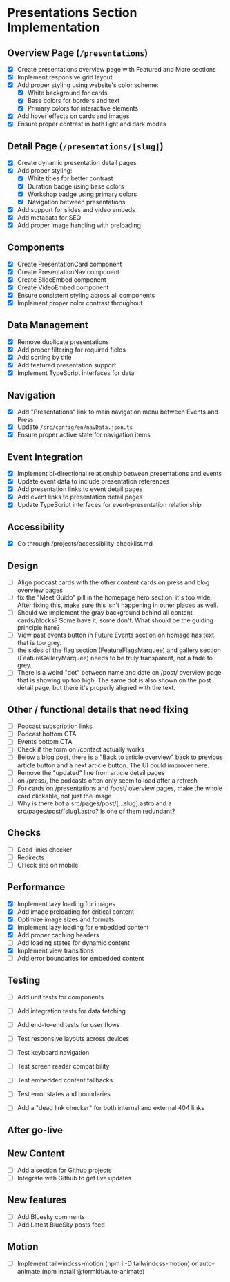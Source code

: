 # Presentations Section Implementation

## Overview Page (`/presentations`)
- [x] Create presentations overview page with Featured and More sections
- [x] Implement responsive grid layout
- [x] Add proper styling using website's color scheme:
  - [x] White background for cards
  - [x] Base colors for borders and text
  - [x] Primary colors for interactive elements
- [x] Add hover effects on cards and images
- [x] Ensure proper contrast in both light and dark modes

## Detail Page (`/presentations/[slug]`)
- [x] Create dynamic presentation detail pages
- [x] Add proper styling:
  - [x] White titles for better contrast
  - [x] Duration badge using base colors
  - [x] Workshop badge using primary colors
  - [x] Navigation between presentations
- [x] Add support for slides and video embeds
- [x] Add metadata for SEO
- [x] Add proper image handling with preloading

## Components
- [x] Create PresentationCard component
- [x] Create PresentationNav component
- [x] Create SlideEmbed component
- [x] Create VideoEmbed component
- [x] Ensure consistent styling across all components
- [x] Implement proper color contrast throughout

## Data Management
- [x] Remove duplicate presentations
- [x] Add proper filtering for required fields
- [x] Add sorting by title
- [x] Add featured presentation support
- [x] Implement TypeScript interfaces for data

## Navigation
- [x] Add "Presentations" link to main navigation menu between Events and Press
- [x] Update `/src/config/en/navData.json.ts`
- [x] Ensure proper active state for navigation items

## Event Integration
- [x] Implement bi-directional relationship between presentations and events
- [x] Update event data to include presentation references
- [x] Add presentation links to event detail pages
- [x] Add event links to presentation detail pages
- [x] Update TypeScript interfaces for event-presentation relationship

## Accessibility
- [x] Go through /projects/accessibility-checklist.md

## Design
- [ ] Align podcast cards with the other content cards on press and blog overview pages
- [ ] fix the "Meet Guido" pill in the homepage hero section: it's too wide. After fixing this, make sure this isn't happening in other places as well.
- [ ] Should we implement the gray background behind all content cards/blocks? Some have it, some don't. What should be the guiding principle here?
- [ ] View past events button in Future Events section on homage has text that is too grey.
- [ ] the sides of the flag section (FeatureFlagsMarquee) and gallery section (FeatureGalleryMarquee) needs to be truly transparent, not a fade to grey.
- [ ] There is a weird "dot" between name and date on /post/ overview page that is showing up too high. The same dot is also shown on the post detail page, but there it's properly aligned with the text.

## Other / functional details that need fixing
- [ ] Podcast subscription links
- [ ] Podcast bottom CTA
- [ ] Events bottom CTA
- [ ] Check if the form on /contact actually works
- [ ] Below a blog post, there is a "Back to article overview" back to previous article button and a next article button. The UI could improver here.
- [ ] Remove the "updated" line from article detail pages
- [ ] on /press/, the podcasts often only seem to load after a refresh
- [ ] For cards on /presentations and /post/ overview pages, make the whole card clickable, not just the image
- [ ] Why is there bot a src/pages/post/[...slug].astro and a src/pages/post/[slug].astro? Is one of them redundant?

## Checks
- [ ] Dead links checker
- [ ] Redirects
- [ ] CHeck site on mobile

## Performance
- [x] Implement lazy loading for images
- [x] Add image preloading for critical content
- [x] Optimize image sizes and formats
- [x] Implement lazy loading for embedded content
- [x] Add proper caching headers
- [ ] Add loading states for dynamic content
- [x] Implement view transitions
- [ ] Add error boundaries for embedded content

## Testing
- [ ] Add unit tests for components
- [ ] Add integration tests for data fetching
- [ ] Add end-to-end tests for user flows
- [ ] Test responsive layouts across devices
- [ ] Test keyboard navigation
- [ ] Test screen reader compatibility
- [ ] Test embedded content fallbacks
- [ ] Test error states and boundaries
- [ ] Add a "dead link checker" for both internal and external 404 links



## After go-live

## New Content
- [ ] Add a section for Github projects
- [ ] Integrate with Github to get live updates

## New features
- [ ] Add Bluesky comments
- [ ] Add Latest BlueSky posts feed

## Motion
- [ ] Implement tailwindcss-motion (npm i -D tailwindcss-motion) or auto-animate (npm install @formkit/auto-animate)
